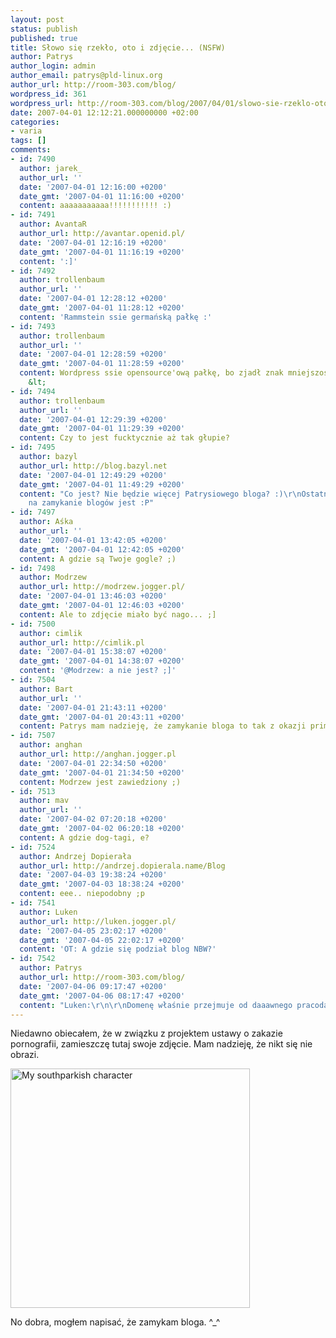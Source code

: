 ```yaml
---
layout: post
status: publish
published: true
title: Słowo się rzekło, oto i zdjęcie... (NSFW)
author: Patrys
author_login: admin
author_email: patrys@pld-linux.org
author_url: http://room-303.com/blog/
wordpress_id: 361
wordpress_url: http://room-303.com/blog/2007/04/01/slowo-sie-rzeklo-oto-i-zdjecie-nsfw/
date: 2007-04-01 12:12:21.000000000 +02:00
categories:
- varia
tags: []
comments:
- id: 7490
  author: jarek_
  author_url: ''
  date: '2007-04-01 12:16:00 +0200'
  date_gmt: '2007-04-01 11:16:00 +0200'
  content: aaaaaaaaaaa!!!!!!!!!!! :)
- id: 7491
  author: AvantaR
  author_url: http://avantar.openid.pl/
  date: '2007-04-01 12:16:19 +0200'
  date_gmt: '2007-04-01 11:16:19 +0200'
  content: ':]'
- id: 7492
  author: trollenbaum
  author_url: ''
  date: '2007-04-01 12:28:12 +0200'
  date_gmt: '2007-04-01 11:28:12 +0200'
  content: 'Rammstein ssie germańską pałkę :'
- id: 7493
  author: trollenbaum
  author_url: ''
  date: '2007-04-01 12:28:59 +0200'
  date_gmt: '2007-04-01 11:28:59 +0200'
  content: Wordpress ssie opensource'ową pałkę, bo zjadł znak mniejszości w komentarzu.
    &lt;
- id: 7494
  author: trollenbaum
  author_url: ''
  date: '2007-04-01 12:29:39 +0200'
  date_gmt: '2007-04-01 11:29:39 +0200'
  content: Czy to jest fucktycznie aż tak głupie?
- id: 7495
  author: bazyl
  author_url: http://blog.bazyl.net
  date: '2007-04-01 12:49:29 +0200'
  date_gmt: '2007-04-01 11:49:29 +0200'
  content: "Co jest? Nie będzie więcej Patrysiowego bloga? :)\r\nOstatnio jakaś mania
    na zamykanie blogów jest :P"
- id: 7497
  author: Aśka
  author_url: ''
  date: '2007-04-01 13:42:05 +0200'
  date_gmt: '2007-04-01 12:42:05 +0200'
  content: A gdzie są Twoje gogle? ;)
- id: 7498
  author: Modrzew
  author_url: http://modrzew.jogger.pl/
  date: '2007-04-01 13:46:03 +0200'
  date_gmt: '2007-04-01 12:46:03 +0200'
  content: Ale to zdjęcie miało być nago... ;]
- id: 7500
  author: cimlik
  author_url: http://cimlik.pl
  date: '2007-04-01 15:38:07 +0200'
  date_gmt: '2007-04-01 14:38:07 +0200'
  content: '@Modrzew: a nie jest? ;]'
- id: 7504
  author: Bart
  author_url: ''
  date: '2007-04-01 21:43:11 +0200'
  date_gmt: '2007-04-01 20:43:11 +0200'
  content: Patrys mam nadzieję, że zamykanie bloga to tak z okazji prima aprylis jedynie.
- id: 7507
  author: anghan
  author_url: http://anghan.jogger.pl
  date: '2007-04-01 22:34:50 +0200'
  date_gmt: '2007-04-01 21:34:50 +0200'
  content: Modrzew jest zawiedziony ;)
- id: 7513
  author: mav
  author_url: ''
  date: '2007-04-02 07:20:18 +0200'
  date_gmt: '2007-04-02 06:20:18 +0200'
  content: A gdzie dog-tagi, e?
- id: 7524
  author: Andrzej Dopierała
  author_url: http://andrzej.dopierala.name/Blog
  date: '2007-04-03 19:38:24 +0200'
  date_gmt: '2007-04-03 18:38:24 +0200'
  content: eee.. niepodobny ;p
- id: 7541
  author: Luken
  author_url: http://luken.jogger.pl/
  date: '2007-04-05 23:02:17 +0200'
  date_gmt: '2007-04-05 22:02:17 +0200'
  content: 'OT: A gdzie się podział blog NBW?'
- id: 7542
  author: Patrys
  author_url: http://room-303.com/blog/
  date: '2007-04-06 09:17:47 +0200'
  date_gmt: '2007-04-06 08:17:47 +0200'
  content: "Luken:\r\n\r\nDomenę właśnie przejmuje od daaawnego pracodawcy."
---
```

<p>Niedawno obiecałem, że w związku z projektem ustawy o zakazie pornografii, zamieszczę tutaj swoje zdjęcie. Mam nadzieję, że nikt się nie obrazi.</p>

<p class="strip"><a href="http://www.flickr.com/photos/patrys/441826208/" title="Photo Sharing"><img src="http://farm1.static.flickr.com/191/441826208_84a4788a3e.jpg" alt="My southparkish character" height="383" width="383" /></a></p>

<p>No dobra, mogłem napisać, że zamykam bloga. ^_^</p>
